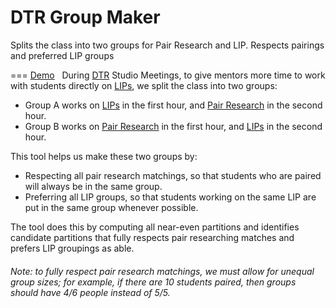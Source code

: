 # DTR Group Maker
Splits the class into two groups for Pair Research and LIP. Respects pairings and preferred LIP groups

===
[Demo](http://users.eecs.northwestern.edu/~hq/dtr-group-maker/hq.html)
&nbsp;
During [DTR](http://dtr.northwestern.edu) Studio Meetings, to give mentors more time to work with students directly on [LIPs](https://docs.google.com/presentation/d/1HyF1nBkCXPEkq6xRES_pJXdHECz0Y1NzOQSDPF1WtaY/edit?usp=sharing), we split the class into two groups:
- Group A works on [LIPs](https://docs.google.com/presentation/d/1HyF1nBkCXPEkq6xRES_pJXdHECz0Y1NzOQSDPF1WtaY/edit?usp=sharing) in the first hour, and [Pair Research](http://pairresearch.io) in the second hour.
- Group B works on [Pair Research](http://pairresearch.io) in the first hour, and [LIPs](https://docs.google.com/presentation/d/1HyF1nBkCXPEkq6xRES_pJXdHECz0Y1NzOQSDPF1WtaY/edit?usp=sharing) in the second hour.

This tool helps us make these two groups by:
- Respecting all pair research matchings, so that students who are paired will always be in the same group.
- Preferring all LIP groups, so that students working on the same LIP are put in the same group whenever possible.

The tool does this by computing all near-even partitions and identifies candidate partitions that fully respects pair researching matches and prefers LIP groupings as able.
  
  

###### Note: to fully respect pair research matchings, we must allow for unequal group sizes; for example, if there are 10 students paired, then groups should have 4/6 people instead of 5/5.

